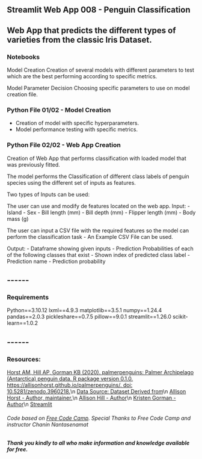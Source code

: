 ## Streamlit Web App 008 - Penguin Classification

## Web App that predicts the different types of varieties from the classic Iris Dataset.

### Notebooks
Model Creation
Creation of several models with different parameters to test which are the best performing according to specific metrics.

Model Parameter Decision
Choosing specific parameters to use on model creation file.


### Python File 01/02 - Model Creation

- Creation of model with specific hyperparameters.
- Model performance testing with specific metrics.


### Python File 02/02 - Web App Creation

Creation of Web App that performs classification with loaded model that was previously fitted.

The model performs the Classification of different class labels of penguin species using the different set of inputs as features.

Two types of Inputs can be used:

The user can use and modify de features located on the web app.
Input:
    - Island
    - Sex
    - Bill length (mm)
    - Bill depth (mm)
    - Flipper length (mm)
    - Body mass (g)

The user can input a CSV file with the required features so the model can perform the classification task
    - An Example CSV File can be used.

Output:
    - Dataframe showing given inputs
    - Prediction Probabilities of each of the following classes that exist
    - Shown index of predicted class label
    - Prediction name
    - Prediction probability


## ------
### Requirements

Python==3.10.12
lxml==4.9.3
matplotlib==3.5.1
numpy==1.24.4
pandas==2.0.3
pickleshare==0.7.5
pillow==9.0.1
streamlit==1.26.0
scikit-learn==1.0.2

## ------

### Resources:

[Horst AM, Hill AP, Gorman KB (2020). palmerpenguins: Palmer Archipelago (Antarctica) penguin data. R package version 0.1.0. https://allisonhorst.github.io/palmerpenguins/. doi: 10.5281/zenodo.3960218.](https://allisonhorst.github.io/palmerpenguins/authors.html#citation)\n
[Data Source: Dataset Derived from](https://github.com/allisonhorst/palmerpenguins/)\n
[Allison Horst - Author, maintainer.](https://allisonhorst.github.io/palmerpenguins/)\n
[Allison Hill - Author](https://www.apreshill.com/)\n
[Kristen Gorman - Author](https://www.uaf.edu/cfos/people/faculty/detail/kristen-gorman.php)\n
[Streamlit](https://streamlit.io/)


###### *Code based on [Free Code Camp](https://www.freecodecamp.org/). Special Thanks to Free Code Camp and instructor Chanin Nantasenamat*
##### Thank you kindly to all who make information and knowledge available for free.